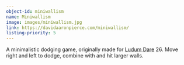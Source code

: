 ```yaml
---
object-id: miniwallism
name: Miniwallism
image: images/miniwallism.jpg
link: https://davidaaronpierce.com/miniwallism/
listing-priority: 5
---
```


A minimalistic dodging game, originally made for [Ludum Dare](http://ludumdare.com/) 26. Move right and left to dodge, combine with and hit larger walls.
